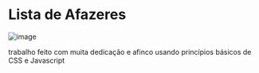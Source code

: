 # Lista de Afazeres
![image](https://github.com/luanFrrr/to-do-list/assets/127860789/702d7247-ecef-46c6-97bf-2193467aa235)


trabalho feito com muita dedicação e afinco usando princípios básicos de CSS e Javascript
